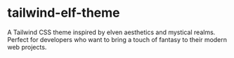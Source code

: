 # tailwind-elf-theme
A Tailwind CSS theme inspired by elven aesthetics and mystical realms. Perfect for developers who want to bring a touch of fantasy to their modern web projects.
